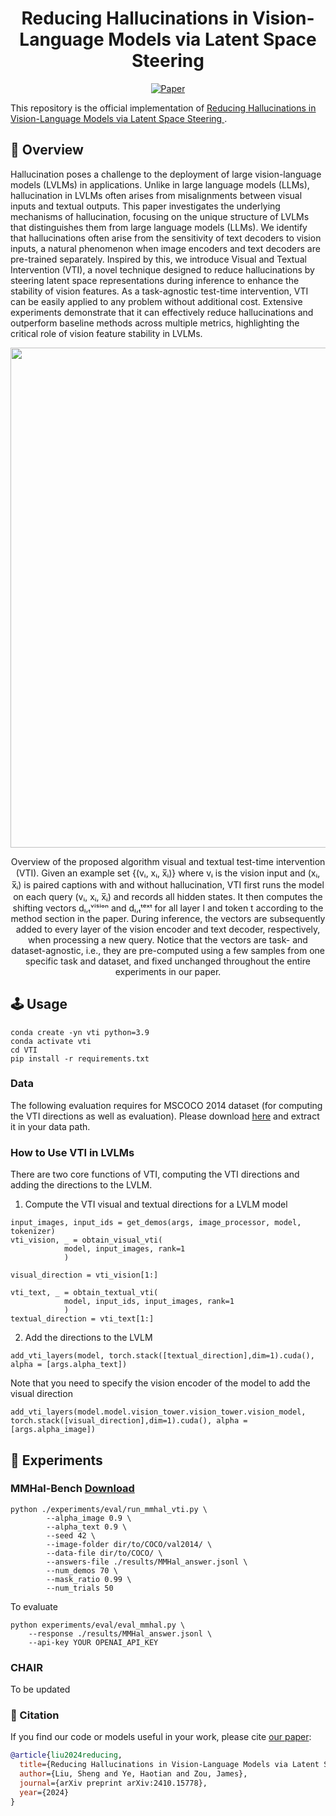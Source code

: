<div align="center">   
  
# Reducing Hallucinations in Vision-Language Models via Latent Space Steering
[![Paper](https://img.shields.io/badge/paper-arXiv%3A2007.00151-green)](https://arxiv.org/abs/2410.15778)

</div>

This repository is the official implementation of [Reducing Hallucinations in Vision-Language Models via Latent Space Steering
](https://arxiv.org/abs/2410.15778).

## 🎯 Overview

Hallucination poses a challenge to the deployment of large vision-language models (LVLMs) in applications. Unlike in large language models (LLMs), hallucination in LVLMs often arises from misalignments between visual inputs and textual outputs. This paper investigates the underlying mechanisms of hallucination, focusing on the unique structure of LVLMs that distinguishes them from large language models (LLMs). We identify that hallucinations often arise from the sensitivity of text decoders to vision inputs, a natural phenomenon when image encoders and text decoders are pre-trained separately. Inspired by this, we introduce Visual and Textual Intervention (VTI), a novel technique designed to reduce hallucinations by steering latent space representations during inference to enhance the stability of vision features. As a task-agnostic test-time intervention, VTI can be easily applied to any problem without additional cost. Extensive experiments demonstrate that it can effectively reduce hallucinations and outperform baseline methods across multiple metrics, highlighting the critical role of vision feature stability in LVLMs.

<p float="left" align="center">
<img src="images/vti_overview.png" width="800" /> 
<figcaption align="center">
Overview of the proposed algorithm visual and textual test-time intervention (VTI). Given an example set 
{(vᵢ, xᵢ, x̅ᵢ)} where vᵢ is the vision input and (xᵢ, x̅ᵢ) is paired captions with and without hallucination, VTI first runs the model on each query (vᵢ, xᵢ, x̅ᵢ) and records all hidden states. It then computes the shifting vectors dₗ,ₜᵛⁱˢⁱᵒⁿ and dₗ,ₜᵗᵉˣᵗ for all layer l and token t according to the method section in the paper. During inference, the vectors are subsequently added to every layer of the vision encoder and text decoder, respectively, when processing a new query. Notice that the vectors are task- and dataset-agnostic, i.e., they are pre-computed using a few samples from one specific task and dataset, and fixed unchanged throughout the entire experiments in our paper.
</figcaption>
</p>

## 🕹️ Usage

```
conda create -yn vti python=3.9
conda activate vti
cd VTI
pip install -r requirements.txt
```

### Data
The following evaluation requires for MSCOCO 2014 dataset (for computing the VTI directions as well as evaluation). Please download [here](https://cocodataset.org/#home) and extract it in your data path.

### How to Use VTI in LVLMs
There are two core functions of VTI, computing the VTI directions and adding the directions to the LVLM.
1. Compute the VTI visual and textual directions for a LVLM model
```
input_images, input_ids = get_demos(args, image_processor, model, tokenizer)
vti_vision, _ = obtain_visual_vti(
            model, input_images, rank=1
            )

visual_direction = vti_vision[1:]
```
```
vti_text, _ = obtain_textual_vti(
            model, input_ids, input_images, rank=1
            )
textual_direction = vti_text[1:]
```

2. Add the directions to the LVLM
```
add_vti_layers(model, torch.stack([textual_direction],dim=1).cuda(), alpha = [args.alpha_text])
```
Note that you need to specify the vision encoder of the model to add the visual direction

```
add_vti_layers(model.model.vision_tower.vision_tower.vision_model, torch.stack([visual_direction],dim=1).cuda(), alpha = [args.alpha_image])
```

## 🏅 Experiments

### MMHal-Bench [Download](https://llava-rlhf.github.io/)
```
python ./experiments/eval/run_mmhal_vti.py \
	    --alpha_image 0.9 \
		--alpha_text 0.9 \
		--seed 42 \
		--image-folder dir/to/COCO/val2014/ \
		--data-file dir/to/COCO/ \
		--answers-file ./results/MMHal_answer.jsonl \
		--num_demos 70 \
		--mask_ratio 0.99 \
		--num_trials 50 
```

To evaluate
```
python experiments/eval/eval_mmhal.py \
	--response ./results/MMHal_answer.jsonl \
	--api-key YOUR OPENAI_API_KEY
```

### CHAIR
To be updated

### 📝 Citation

If you find our code or models useful in your work, please cite [our paper](https://arxiv.org/abs/2410.11087):

```bibtex
@article{liu2024reducing,
  title={Reducing Hallucinations in Vision-Language Models via Latent Space Steering},
  author={Liu, Sheng and Ye, Haotian and Zou, James},
  journal={arXiv preprint arXiv:2410.15778},
  year={2024}
}
```
